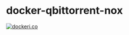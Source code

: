 # docker-qbittorrent-nox

[![dockeri.co](https://dockeri.co/image/jaidchen/pi-ffmpeg-builder)](https://hub.docker.com/r/jaidchen/pi-ffmpeg-builder)
